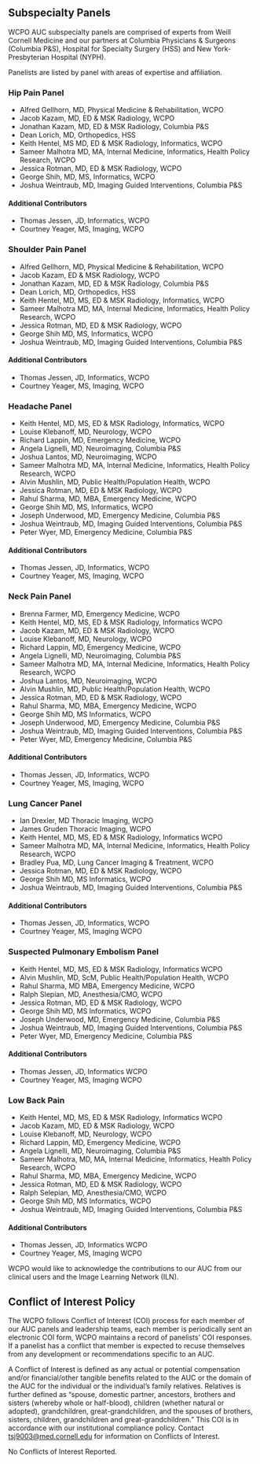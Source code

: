 ## Subspecialty Panels

WCPO AUC subspecialty panels are comprised of experts from Weill Cornell Medicine and our partners at Columbia Physicians & Surgeons (Columbia P&S), Hospital for Specialty Surgery (HSS) and New York-Presbyterian Hospital (NYPH).

Panelists are listed by panel with areas of expertise and affiliation.

### Hip Pain Panel

* Alfred Gellhorn, MD, Physical Medicine & Rehabilitation, WCPO
* Jacob Kazam, MD, ED & MSK Radiology, WCPO
* Jonathan Kazam, MD, ED & MSK Radiology, Columbia P&S
* Dean Lorich, MD, Orthopedics, HSS
* Keith Hentel, MS MD, ED & MSK Radiology, Informatics, WCPO
* Sameer Malhotra MD, MA, Internal Medicine, Informatics, Health Policy Research, WCPO
* Jessica Rotman, MD, ED & MSK Radiology, WCPO
* George Shih, MD, MS, Informatics, WCPO
* Joshua Weintraub, MD, Imaging Guided Interventions, Columbia P&S

#### Additional Contributors

* Thomas Jessen, JD, Informatics, WCPO
* Courtney Yeager, MS, Imaging, WCPO

### Shoulder Pain Panel

* Alfred Gellhorn, MD, Physical Medicine & Rehabilitation, WCPO
* Jacob Kazam, ED & MSK Radiology, WCPO
* Jonathan Kazam, MD, ED & MSK Radiology, Columbia P&S
* Dean Lorich, MD, Orthopedics, HSS
* Keith Hentel, MD, MS, ED & MSK Radiology, Informatics, WCPO
* Sameer Malhotra MD, MA, Internal Medicine, Informatics, Health Policy Research, WCPO
* Jessica Rotman, MD, ED & MSK Radiology, WCPO
* George Shih MD, MS, Informatics, WCPO
* Joshua Weintraub, MD, Imaging Guided Interventions, Columbia P&S

#### Additional Contributors

* Thomas Jessen, JD, Informatics, WCPO
* Courtney Yeager, MS, Imaging, WCPO

### Headache Panel

* Keith Hentel, MD, MS, ED & MSK Radiology, Informatics, WCPO
* Louise Klebanoff, MD, Neurology, WCPO
* Richard Lappin, MD, Emergency Medicine, WCPO
* Angela Lignelli, MD, Neuroimaging, Columbia P&S
* Joshua Lantos, MD, Neuroimaging, WCPO
* Sameer Malhotra MD, MA, Internal Medicine, Informatics, Health Policy Research, WCPO
* Alvin Mushlin, MD, Public Health/Population Health, WCPO
* Jessica Rotman, MD, ED & MSK Radiology, WCPO
* Rahul Sharma, MD, MBA, Emergency Medicine, WCPO
* George Shih MD, MS, Informatics, WCPO
* Joseph Underwood, MD, Emergency Medicine, Columbia P&S
* Joshua Weintraub, MD, Imaging Guided Interventions, Columbia P&S
* Peter Wyer, MD, Emergency Medicine, Columbia P&S

#### Additional Contributors

* Thomas Jessen, JD, Informatics, WCPO
* Courtney Yeager, MS, Imaging, WCPO

### Neck Pain Panel

* Brenna Farmer, MD, Emergency Medicine, WCPO
* Keith Hentel, MD, MS, ED & MSK Radiology, Informatics WCPO
* Jacob Kazam, MD, ED & MSK Radiology, WCPO
* Louise Klebanoff, MD, Neurology, WCPO
* Richard Lappin, MD, Emergency Medicine, WCPO
* Angela Lignelli, MD, Neuroimaging, Columbia P&S
* Sameer Malhotra MD, MA, Internal Medicine, Informatics, Health Policy Research, WCPO
* Joshua Lantos, MD, Neuroimaging, WCPO
* Alvin Mushlin, MD, Public Health/Population Health, WCPO
* Jessica Rotman, MD, ED & MSK Radiology, WCPO
* Rahul Sharma, MD, MBA, Emergency Medicine, WCPO
* George Shih MD, MS Informatics, WCPO
* Joseph Underwood, MD, Emergency Medicine, Columbia P&S
* Joshua Weintraub, MD, Imaging Guided Interventions, Columbia P&S
* Peter Wyer, MD, Emergency Medicine, Columbia P&S

#### Additional Contributors

* Thomas Jessen, JD, Informatics, WCPO
* Courtney Yeager, MS, Imaging, WCPO

### Lung Cancer Panel

* Ian Drexler, MD Thoracic Imaging, WCPO
* James Gruden Thoracic Imaging, WCPO
* Keith Hentel, MD, MS, ED & MSK Radiology, Informatics WCPO
* Sameer Malhotra MD, MA, Internal Medicine, Informatics, Health Policy Research, WCPO
* Bradley Pua, MD, Lung Cancer Imaging & Treatment, WCPO
* Jessica Rotman, MD, ED & MSK Radiology, WCPO
* George Shih MD, MS Informatics, WCPO
* Joshua Weintraub, MD, Imaging Guided Interventions, Columbia P&S

#### Additional Contributors

* Thomas Jessen, JD, Informatics, WCPO
* Courtney Yeager, MS, Imaging WCPO

### Suspected Pulmonary Embolism Panel

* Keith Hentel, MD, MS, ED & MSK Radiology, Informatics WCPO
* Alvin Mushlin, MD, ScM, Public Health/Population Health, WCPO
* Rahul Sharma, MD MBA, Emergency Medicine, WCPO
* Ralph Slepian, MD, Anesthesia/CMO, WCPO
* Jessica Rotman, MD, ED & MSK Radiology, WCPO
* George Shih MD, MS Informatics, WCPO
* Joseph Underwood, MD, Emergency Medicine, Columbia P&S
* Joshua Weintraub, MD, Imaging Guided Interventions, Columbia P&S
* Peter Wyer, MD, Emergency Medicine, Columbia P&S

#### Additional Contributors

* Thomas Jessen, JD, Informatics WCPO
* Courtney Yeager, MS, Imaging WCPO

### Low Back Pain

* Keith Hentel, MD, MS, ED & MSK Radiology, Informatics WCPO
* Jacob Kazam, MD, ED & MSK Radiology, WCPO
* Louise Klebanoff, MD, Neurology, WCPO
* Richard Lappin, MD, Emergency Medicine, WCPO
* Angela Lignelli, MD, Neuroimaging, Columbia P&S
* Sameer Malhotra, MD, MA, Internal Medicine, Informatics, Health Policy Research, WCPO
* Rahul Sharma, MD, MBA, Emergency Medicine, WCPO
* Jessica Rotman, MD, ED & MSK Radiology, WCPO
* Ralph Selepian, MD, Anesthesia/CMO, WCPO
* George Shih MD, MS Informatics, WCPO
* Joshua Weintraub, MD, Imaging Guided Interventions, Columbia P&S

#### Additional Contributors

* Thomas Jessen, JD, Informatics WCPO
* Courtney Yeager, MS, Imaging WCPO

WCPO would like to acknowledge the contributions to our AUC from our clinical users and the Image Learning Network (ILN).

## Conflict of Interest Policy

The WCPO follows Conflict of Interest (COI) process for each member of our AUC panels and leadership teams, each member is periodically sent an electronic COI form, WCPO maintains a record of panelists’ COI responses. If a panelist has a conflict that member is expected to recuse themselves from any development or recommendations specific to an AUC.

A Conflict of Interest is defined as any actual or potential compensation and/or financial/other tangible benefits related to the AUC or the domain of the AUC for the individual or the individual’s family relatives. Relatives is further defined as “spouse, domestic partner, ancestors, brothers and sisters (whereby whole or half-blood), children (whether natural or adopted), grandchildren, great-grandchildren, and the spouses of brothers, sisters, children, grandchildren and great-grandchildren.” This COI is in accordance with our institutional compliance policy. Contact tsj9003@med.cornell.edu for information on Conflicts of Interest.

No Conflicts of Interest Reported.


<script type='text/javascript'>
var links = document.links;

for (var i = 0; i < links.length; i++) {
  if (links[i].hostname != window.location.hostname) {
    links[i].target = '_blank';
  }
}
</script>

  [aucbackpain]: https://docs.google.com/spreadsheets/d/1fGB72y4sQ1a4cjbkFmkx7XH1p6dprUG_36_3hLZ-wOU/edit#gid=813947164
